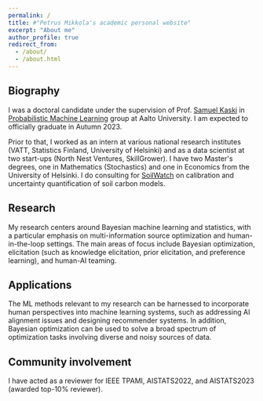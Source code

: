 ```yaml
---
permalink: /
title: #"Petrus Mikkola's academic personal website"
excerpt: "About me"
author_profile: true
redirect_from: 
  - /about/
  - /about.html
---
```


<h2>Biography</h2>
I was a doctoral candidate under the supervision of Prof. <a href="https://people.aalto.fi/samuel.kaski">Samuel Kaski</a> in <a href="http://research.cs.aalto.fi/pml">Probabilistic Machine Learning</a> group at Aalto University. I am expected to officially graduate in Autumn 2023.<br> 

Prior to that, I worked as an intern at various national research institutes (VATT, Statistics Finland, University of Helsinki) and as a data scientist at two start-ups (North Nest Ventures, SkillGrower). I have two Master's degrees, one in Mathematics (Stochastics) and one in Economics from the University of Helsinki. I do consulting for <a href="https://soilwatch.eu">SoilWatch</a> on calibration and uncertainty quantification of soil carbon models.

<h2>Research</h2>
My research centers around Bayesian machine learning and statistics, with a particular emphasis on multi-information source optimization and human-in-the-loop settings. The main areas of focus include Bayesian optimization, elicitation (such as knowledge elicitation, prior elicitation, and preference learning), and human-AI teaming.<br>

<h2>Applications</h2>

The ML methods relevant to my research can be harnessed to incorporate human perspectives into machine learning systems, such as addressing AI alignment issues and designing recommender systems. In addition, Bayesian optimization can be used to solve a broad spectrum of optimization tasks involving diverse and noisy sources of data.

<h2>Community involvement</h2>
I have acted as a reviewer for IEEE TPAMI, AISTATS2022, and AISTATS2023 (awarded top-10% reviewer).
